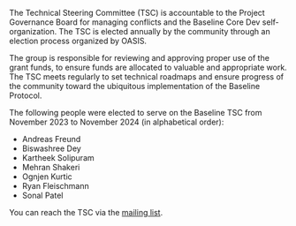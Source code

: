 The Technical Steering Committee (TSC) is accountable to the Project Governance Board for managing conflicts and the Baseline Core Dev self-organization. The TSC is elected annually by the community through an election process organized by OASIS.

The group is responsible for reviewing and approving proper use of the grant funds, to ensure funds are allocated to valuable and appropriate work. The TSC meets regularly to set technical roadmaps and ensure progress of the community toward the ubiquitous implementation of the Baseline Protocol.

The following people were elected to serve on the Baseline TSC from November 2023 to November 2024 (in alphabetical order):

* Andreas Freund
* Biswashree Dey
* Kartheek Solipuram
* Mehran Shakeri
* Ognjen Kurtic
* Ryan Fleischmann
* Sonal Patel

You can reach the TSC via the [mailing list](mailto:baseline-tsc@lists.oasis-open-projects.org).
